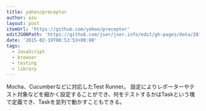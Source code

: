 ```yaml
---
title: yahoo/preceptor
author: azu
layout: post
itemUrl: 'https://github.com/yahoo/preceptor'
editJSONPath: 'https://github.com/jser/jser.info/edit/gh-pages/data/2015/02/index.json'
date: '2015-02-19T08:53:53+00:00'
tags:
  - JavaScript
  - browser
  - testing
  - library
---
```

Mocha、Cucumberなどに対応したTest Runner。
設定によりレポーターやテスト対象などを細かく設定することができ、何をテストするかはTaskという塊で定義でき、Taskを並列で動かすこともできる。

